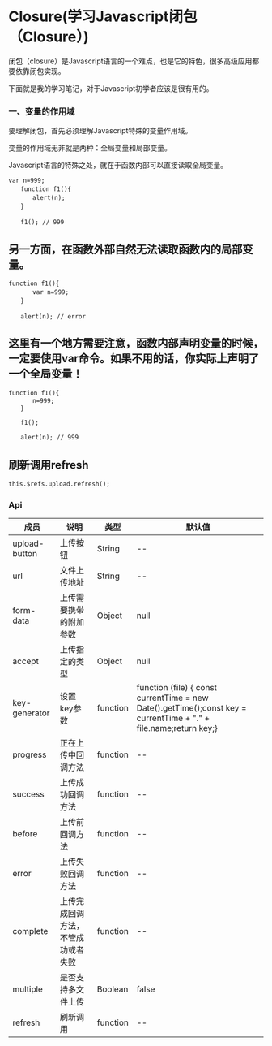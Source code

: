 # Closure(学习Javascript闭包（Closure）)

闭包（closure）是Javascript语言的一个难点，也是它的特色，很多高级应用都要依靠闭包实现。

下面就是我的学习笔记，对于Javascript初学者应该是很有用的。

### 一、变量的作用域

要理解闭包，首先必须理解Javascript特殊的变量作用域。

变量的作用域无非就是两种：全局变量和局部变量。

Javascript语言的特殊之处，就在于函数内部可以直接读取全局变量。
```JS
var n=999;
　　function f1(){
　　　　alert(n);
　　}

　　f1(); // 999
```
## 另一方面，在函数外部自然无法读取函数内的局部变量。
```JS
function f1(){
　　　　var n=999;
　　}

　　alert(n); // error
```

## 这里有一个地方需要注意，函数内部声明变量的时候，一定要使用var命令。如果不用的话，你实际上声明了一个全局变量！

```html
function f1(){
　　　　n=999;
　　}

　　f1();

　　alert(n); // 999
```

## 刷新调用refresh

```html
this.$refs.upload.refresh();
```

### Api

成员    |    说明 |       类型              |    默认值
------- | --------| ---------------------|------------
upload-button|上传按钮	|String|--
url    | 文件上传地址 | String | --
form-data | 上传需要携带的附加参数	 |Object     | null
accept  | 上传指定的类型     |  Object           | null
key-generator  | 设置key参数|function|function (file) { const currentTime = new Date().getTime();const key = currentTime + "." + file.name;return key;}
progress  | 正在上传中回调方法	     |           function           | --
success   | 上传成功回调方法	     |           function           | --
before| 上传前回调方法	|function|--
error|上传失败回调方法	|function|--
complete|上传完成回调方法，不管成功或者失败|function|--
multiple|是否支持多文件上传|Boolean|false
refresh|刷新调用|function|--
